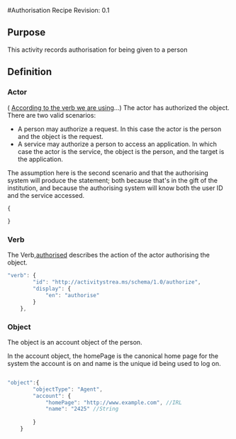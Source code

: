 #Authorisation Recipe
Revision: 0.1

## Purpose
This activity records authorisation for  being given to a person
## Definition
### Actor

( [According to the verb we are using](http://activitystrea.ms/specs/json/schema/activity-schema.html#verbs)...)
The actor has authorized the object. There are two valid scenarios: 
* A person may authorize a request. In this case the actor is the person and the object is the request.
* A service may authorize a person to access an application. In which case the actor is the service, the object is the person, and the target is the application.

The assumption here is the second scenario and that the authorising system will produce the statement; both because that's in the gift of the institution, and because the authorising system will know both the user ID and the service accessed.

``` Javascript
{
    
}
```

### Verb

The Verb,[authorised](/vocabulary.md#verbs) describes the action of the actor  authorising the object.

``` javascript
"verb": {
        "id": "http://activitystrea.ms/schema/1.0/authorize",
        "display": {
            "en": "authorise"
        }
    },
```


### Object
The object is an account object of the person.

In the account object, the homePage is the canonical home page for the system the account is on and name is the unique id being used to log on. 


``` javascript

"object":{
		"objectType": "Agent",
		"account": {
			"homePage": "http://www.example.com", //IRL
			"name": "2425" //String
			
		}
	}	
```

